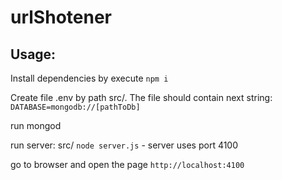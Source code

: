 # urlShotener

## Usage:
Install dependencies by execute
`npm i`

Create file .env by path src/. The file should contain next string:
`DATABASE=mongodb://[pathToDb]`

run mongod

run server: src/
`node server.js`  - server uses port 4100

go to browser and open the page `http://localhost:4100`
